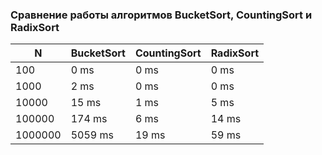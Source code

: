 ### Сравнение работы алгоритмов BucketSort, CountingSort и RadixSort

| N       | BucketSort | CountingSort | RadixSort |
|---------|------------|--------------|-----------|
| 100     | 0 ms       | 0 ms         | 0 ms      |
| 1000    | 2 ms       | 0 ms         | 0 ms      |
| 10000   | 15 ms      | 1 ms         | 5 ms      |
| 100000  | 174 ms     | 6 ms         | 14 ms     |
| 1000000 | 5059 ms    | 19 ms        | 59 ms     |